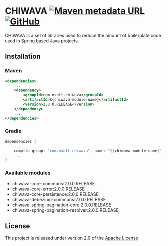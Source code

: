 # CHIWAVA [![Maven metadata URL](https://img.shields.io/maven-metadata/v?metadataUrl=https%3A%2F%2Frepo1.maven.org%2Fmaven2%2Fcom%2Fnsoft%2Fchiwava%2Fchiwava-parent%2Fmaven-metadata.xml&style=for-the-badge)](https://search.maven.org/search?q=g:com.nsoft.chiwava) [![GitHub](https://img.shields.io/github/license/nsftx/nsoft-chiwava?style=for-the-badge)](https://www.apache.org/licenses/LICENSE-2.0)

CHIWAVA is a set of libraries used to reduce the amount of boilerplate code used in Spring based Java projects.

## Installation

### Maven
```xml
<dependencies>
    ...
    <dependency>
        <groupId>com.nsoft.chiwava</groupId>
        <artifactId>${chiwava-module-name}</artifactId>
        <version>2.0.0.RELEASE</version>
    </dependency>
    ...
</dependencies>
```

### Gradle
```groovy
dependencies {
    ...
    compile group: "com.nsoft.chiwava", name: "${chiwava-module-name}", version: "2.0.0.RELEASE"
    ...
}
```

### Available modules
- chiwava-core-commons:2.0.0.RELEASE
- chiwava-core-error:2.0.0.RELEASE
- chiwava-core-persistence:2.0.0.RELEASE
- chiwava-debezium-commons:2.0.0.RELEASE
- chiwava-spring-pagination-core:2.0.0.RELEASE
- chiwava-spring-pagination-resolver:2.0.0.RELEASE

## License
This project is released under version 2.0 of the [Apache License](https://www.apache.org/licenses/LICENSE-2.0)
